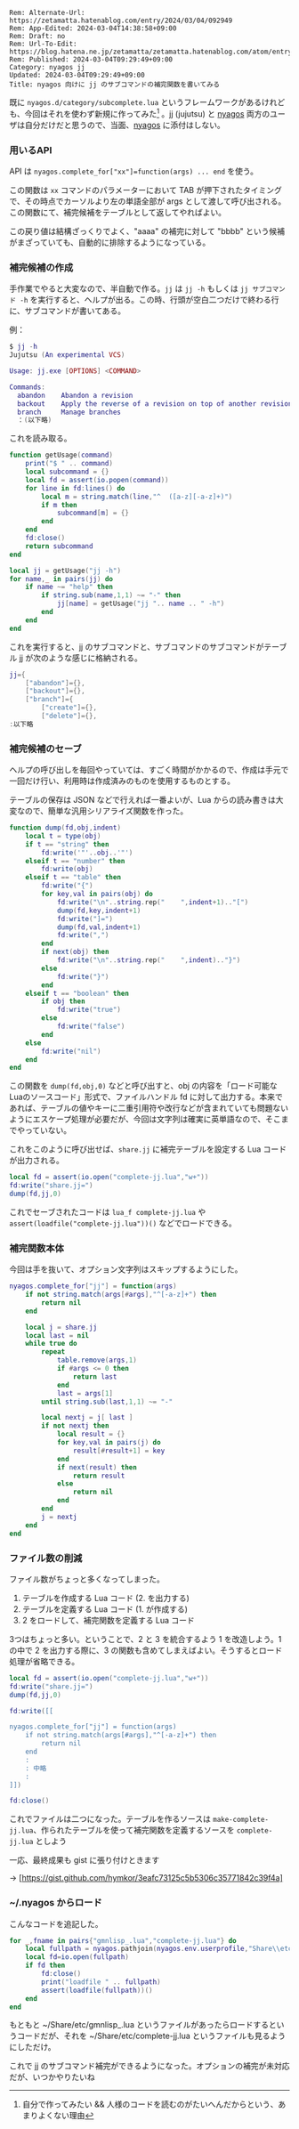 ```header
Rem: Alternate-Url: https://zetamatta.hatenablog.com/entry/2024/03/04/092949
Rem: App-Edited: 2024-03-04T14:38:58+09:00
Rem: Draft: no
Rem: Url-To-Edit: https://blog.hatena.ne.jp/zetamatta/zetamatta.hatenablog.com/atom/entry/6801883189088044671
Rem: Published: 2024-03-04T09:29:49+09:00
Category: nyagos jj
Updated: 2024-03-04T09:29:49+09:00
Title: nyagos 向けに jj のサブコマンドの補完関数を書いてみる
```
既に `nyagos.d/category/subcomplete.lua` というフレームワークがあるけれども、今回はそれを使わず新規に作ってみた[^a] 。[jj] \(jujutsu\) と [nyagos] 両方のユーザは自分だけだと思うので、当面、[nyagos] に添付はしない。

[jj]: https://zenn.dev/zetamatta/books/c1e309aea68960
[nyagos]: https://github.com/nyaosorg/nyagos

[^a]: 自分で作ってみたい && 人様のコードを読むのがたいへんだからという、あまりよくない理由

### 用いるAPI

API は `nyagos.complete_for["xx"]=function(args) ... end` を使う。

この関数は `xx` コマンドのパラメーターにおいて TAB が押下されたタイミングで、その時点でカーソルより左の単語全部が args として渡して呼び出される。この関数にて、補完候補をテーブルとして返してやればよい。

この戻り値は結構ざっくりでよく、"aaaa" の補完に対して "bbbb" という候補がまざっていても、自動的に排除するようになっている。

### 補完候補の作成

手作業でやると大変なので、半自動で作る。`jj` は `jj -h` もしくは `jj サブコマンド -h` を実行すると、ヘルプが出る。この時、行頭が空白二つだけで終わる行に、サブコマンドが書いてある。

例：

```lua
$ jj -h
Jujutsu (An experimental VCS)

Usage: jj.exe [OPTIONS] <COMMAND>

Commands:
  abandon    Abandon a revision
  backout    Apply the reverse of a revision on top of another revision
  branch     Manage branches
  ：(以下略)
```

これを読み取る。

```lua
function getUsage(command)
    print("$ " .. command)
    local subcommand = {}
    local fd = assert(io.popen(command))
    for line in fd:lines() do
        local m = string.match(line,"^  ([a-z][-a-z]+)")
        if m then
            subcommand[m] = {}
        end
    end
    fd:close()
    return subcommand
end

local jj = getUsage("jj -h")
for name,_ in pairs(jj) do
    if name ~= "help" then
        if string.sub(name,1,1) ~= "-" then
            jj[name] = getUsage("jj ".. name .. " -h")
        end
    end
end
```

これを実行すると、jj のサブコマンドと、サブコマンドのサブコマンドがテーブル jj が次のような感じに格納される。

```lua
jj={
    ["abandon"]={},
    ["backout"]={},
    ["branch"]={
        ["create"]={},
        ["delete"]={},
:以下略
```

### 補完候補のセーブ

ヘルプの呼び出しを毎回やっていては、すごく時間がかかるので、作成は手元で一回だけ行い、利用時は作成済みのものを使用するものとする。

テーブルの保存は JSON などで行えれば一番よいが、Lua からの読み書きは大変なので、簡単な汎用シリアライズ関数を作った。

```lua
function dump(fd,obj,indent)
    local t = type(obj)
    if t == "string" then
        fd:write('"'..obj..'"')
    elseif t == "number" then
        fd:write(obj)
    elseif t == "table" then
        fd:write("{")
        for key,val in pairs(obj) do
            fd:write("\n"..string.rep("    ",indent+1).."[")
            dump(fd,key,indent+1)
            fd:write("]=")
            dump(fd,val,indent+1)
            fd:write(",")
        end
        if next(obj) then
            fd:write("\n"..string.rep("    ",indent).."}")
        else
            fd:write("}")
        end
    elseif t == "boolean" then
        if obj then
            fd:write("true")
        else
            fd:write("false")
        end
    else
        fd:write("nil")
    end
end
```

この関数を `dump(fd,obj,0)` などと呼び出すと、obj の内容を「ロード可能なLuaのソースコード」形式で、ファイルハンドル fd に対して出力する。本来であれば、テーブルの値やキーに二重引用符や改行などが含まれていても問題ないようにエスケープ処理が必要だが、今回は文字列は確実に英単語なので、そこまでやっていない。

これをこのように呼び出せば、`share.jj` に補完テーブルを設定する Lua コードが出力される。

```lua
local fd = assert(io.open("complete-jj.lua","w+"))
fd:write("share.jj=")
dump(fd,jj,0)
```

これでセーブされたコードは `lua_f complete-jj.lua` や `assert(loadfile("complete-jj.lua"))()` などでロードできる。

### 補完関数本体

今回は手を抜いて、オプション文字列はスキップするようにした。

```lua
nyagos.complete_for["jj"] = function(args)
    if not string.match(args[#args],"^[-a-z]+") then
        return nil
    end

    local j = share.jj
    local last = nil
    while true do
        repeat
            table.remove(args,1)
            if #args <= 0 then
                return last
            end
            last = args[1]
        until string.sub(last,1,1) ~= "-"

        local nextj = j[ last ]
        if not nextj then
            local result = {}
            for key,val in pairs(j) do
                result[#result+1] = key
            end
            if next(result) then
                return result
            else
                return nil
            end
        end
        j = nextj
    end
end
```

### ファイル数の削減

ファイル数がちょっと多くなってしまった。

1. テーブルを作成する Lua コード (2. を出力する)
2. テーブルを定義する Lua コード (1. が作成する)
3. 2  をロードして、補完関数を定義する Lua コード

3つはちょっと多い。ということで、2 と 3 を統合するよう 1 を改造しよう。1 の中で 2 を出力する際に、3 の関数も含めてしまえばよい。そうするとロード処理が省略できる。

```lua
local fd = assert(io.open("complete-jj.lua","w+"))
fd:write("share.jj=")
dump(fd,jj,0)

fd:write([[

nyagos.complete_for["jj"] = function(args)
    if not string.match(args[#args],"^[-a-z]+") then
        return nil
    end
    :
    : 中略
    :
]])

fd:close()
```

これでファイルは二つになった。テーブルを作るソースは `make-complete-jj.lua`、作られたテーブルを使って補完関数を定義するソースを `complete-jj.lua` としよう

一応、最終成果も gist に張り付けときます

→ [https://gist.github.com/hymkor/3eafc73125c5b5306c35771842c39f4a]


### ~/.nyagos からロード

こんなコードを追記した。

```lua
for _,fname in pairs{"gmnlisp_.lua","complete-jj.lua"} do
    local fullpath = nyagos.pathjoin(nyagos.env.userprofile,"Share\\etc\\" .. fname)
    local fd=io.open(fullpath)
    if fd then
        fd:close()
        print("loadfile " .. fullpath)
        assert(loadfile(fullpath))()
    end
end
```

もともと ~/Share/etc/gmnlisp_.lua というファイルがあったらロードするというコードだが、それを ~/Share/etc/complete-jj.lua というファイルも見るようにしただけ。

これで jj のサブコマンド補完ができるようになった。オプションの補完が未対応だが、いつかやりたいね
